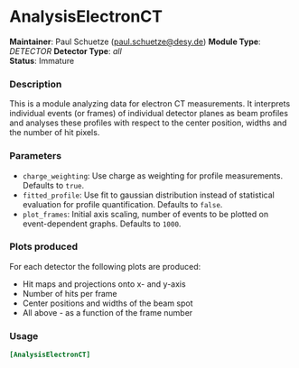 # AnalysisElectronCT
**Maintainer**: Paul Schuetze (paul.schuetze@desy.de)
**Module Type**: *DETECTOR* **Detector Type**: *all*  
**Status**: Immature

### Description
This is a module analyzing data for electron CT measurements. It interprets individual events (or frames) of individual detector planes as beam profiles and analyses these profiles with respect to the center position, widths and the number of hit pixels.

### Parameters
* `charge_weighting`: Use charge as weighting for profile measurements. Defaults to `true`.
* `fitted_profile`: Use fit to gaussian distribution instead of statistical evaluation for profile quantification. Defaults to `false`.
* `plot_frames`: Initial axis scaling, number of events to be plotted on event-dependent graphs. Defaults to `1000`.

### Plots produced
For each detector the following plots are produced:

* Hit maps and projections onto x- and y-axis
* Number of hits per frame
* Center positions and widths of the beam spot
* All above - as a function of the frame number

### Usage
```toml
[AnalysisElectronCT]

```
